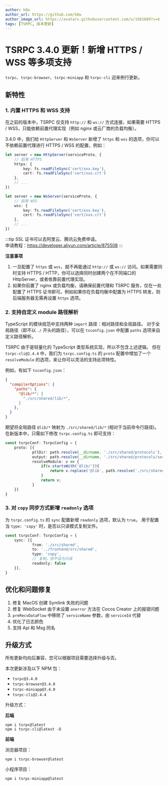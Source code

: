 ```yaml
---
author: k8w
author_url: https://github.com/k8w
author_image_url: https://avatars.githubusercontent.com/u/1681689?v=4
tags: [TSRPC, 版本更新]
---
```


# TSRPC 3.4.0 更新！新增 HTTPS / WSS 等多项支持

`tsrpc`、`tsrpc-browser`、`tsrpc-miniapp` 和 `tsrpc-cli` 迎来例行更新。

## 新特性

### 1. 内置 HTTPS 和 WSS 支持

在之前的版本中，TSRPC 仅支持 `http://` 和 `ws://` 方式连接，如果需要 HTTPS / WSS，只能依赖前置代理实现（例如 nginx 或云厂商的负载均衡）。

3.4.0 中，我们给 `HttpServer` 和 `WsServer` 新增了 `https` 和 `wss` 的选项，你可以不依赖前置代理进行 HTTPS / WSS 的配置，例如：

```ts
let server = new HttpServer(serviceProto, {
    // 启用 HTTPS
    https: {
        key: fs.readFileSync('cert/xxx.key'),
        cert: fs.readFileSync('cert/xxx.crt')
    },
    // ...
})
```

```ts
let server = new WsServer(serviceProto, {
    // 启用 WSS
    wss: {
        key: fs.readFileSync('cert/xxx.key'),
        cert: fs.readFileSync('cert/xxx.crt')
    },
    // ...
})
```

:::tip
SSL 证书可以去阿里云、腾讯云免费申请。<br/>
申请教程：https://developer.aliyun.com/article/875508
:::

**注意事项**

1. 一旦配置了 `https` 或 `wss`，就不再能通过 `http://` 或 `ws://` 访问。如果需要同时支持 HTTPS / HTTP，你可以选择同时创建两个在不同端口的 HttpServer，或者依靠前置代理实现。
2. 如果你前置了 nginx 或负载均衡，请确保前置代理和 TSRPC 服务，仅在一处配置了 HTTPS 证书即可。例如如果你在负载均衡中配置为 HTTPS 转发，则后端服务器无需再设置 `https` 选项。

### 2. 支持自定义 module 路径解析

TypeScript 的模块规范中支持两种 `import` 路径：相对路径和全局路径。
对于全局路径（即不以 `./` 开头的路径），可以在 `tsconfig.json` 中配置 `paths` 选项来自定义路径解析。

TSRPC 由于是轻量化的 TypeScript 类型系统实现，所以不包含上述逻辑。
但在 `tsrpc-cli@2.4.4` 中，我们为 `tsrpc.config.ts` 的 `proto` 配置中增加了一个 `resolveModule` 的选项，来让你可以灵活的支持此项特性。

例如，有如下 `tsconfig.json`：

```json title=tsconfig.json
{
  "compilerOptions": {
    "paths": {
      "@lib/*": [
        "./src/shared/lib/*",
      ]
    },
  }
}
```

期望将全局路径 `@lib/*` 映射为 `./src/shared/lib/*` (相对于当前命令行路径)。在新版本中，只需如下修改 `tsrpc.config.ts` 即可支持：

```ts title=tsrpc.config.ts
const tsrpcConf: TsrpcConfig = {
    proto: [{
            ptlDir: path.resolve(__dirname, './src/shared/protocols'),
            output: path.resolve(__dirname, './src/shared/protocols/serviceProto.ts'),
            resolveModule: v => {
                if(v.startsWith('@lib/')){
                    return v.replace('@lib', path.resolve('./src/shared/lib'));
                }
                return v;
            }
    }]
}
```

### 3. 对 `copy` 同步方式新增 `readonly` 选项

为 `tsrpc.config.ts` 的 `sync` 配置新增 `readonly` 选项，默认为 `true`。
用于配置当 `type: 'copy'` 时，是否以只读模式复制文件。

```ts title=tsrpc.config.ts
const tsrpcConf: TsrpcConfig = {
    sync: [{
            from: './src/shared',
            to: '../frontend/src/shared',
            type: 'copy',
            // 复制，但不设为只读
            readonly: false
    }],
}
```

## 优化和问题修复

1. 修复 MacOS 创建 Symlink 失败的问题
2. 修复 WebSocket 由于未设置 `onerror` 方法在 Cocos Creator 上的报错问题
3. `preRecvDataFlow` 中移除了 `serviceName` 参数，由 `serviceId` 代替
4. 优化了日志颜色
5. 支持 Api 和 Msg 同名

## 升级方式

所有更新均向后兼容，您可以根据项目需要选择升级与否。

本次更新涉及以下 NPM 包：
- `tsrpc@3.4.0`
- `tsrpc-browser@3.4.0`
- `tsrpc-miniapp@3.4.0`
- `tsrpc-cli@2.4.4`

升级方式：

**后端**
```
npm i tsrpc@latest
npm i tsrpc-cli@latest -D
```

**前端**

浏览器项目：
```
npm i tsrpc-browser@latest
```

小程序项目：
```
npm i tsrpc-miniapp@latest
```